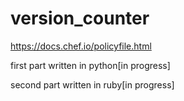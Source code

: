 # version_counter
https://docs.chef.io/policyfile.html

first part written in python[in progress]

second part written in ruby[in progress]
